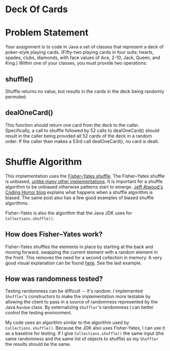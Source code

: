 # Deck Of Cards

# Problem Statement
Your assignment is to code in Java a set of classes that represent a deck of poker-style playing cards. (Fifty-two
playing cards in four suits: hearts, spades, clubs, diamonds, with face values of Ace, 2-10, Jack, Queen, and King.)
Within one of your classes, you must provide two operations:

## shuffle()
Shuffle returns no value, but results in the cards in the deck being randomly permuted.

## dealOneCard()
This function should return one card from the deck to the caller. Specifically, a call to shuffle followed by 52 calls
to dealOneCard() should result in the caller being provided all 52 cards of the deck in a random order. If the caller
then makes a 53rd call dealOneCard(), no card is dealt.

# Shuffle Algorithm
This implementation uses the [Fisher–Yates shuffle](http://en.wikipedia.org/wiki/Fisher%E2%80%93Yates_shuffle).
The Fisher–Yates shuffle is unbiased, [unlike many other implementations](http://bost.ocks.org/mike/shuffle/compare.html).
It is important for a shuffle algorithm to be unbiased otherwise patterns start to emerge.
[Jeff Atwood's Coding Horror blog](http://www.codinghorror.com/blog/2007/12/shuffling.html) explains what happens when a
shuffle algorithm is biased. The same post also has a few good examples of biased shuffle algorithms.

Fisher–Yates is also the algorithm that the Java JDK uses for `Collections.shuffle()`.

## How does Fisher–Yates work?
Fisher–Yates shuffles the elements in place by starting at the back and moving forward,
swapping the current element with a random element in the front. This removes the need for a second collection in
memory. A very good visual explanation can be found [here](http://bost.ocks.org/mike/shuffle/). See the last example.

## How was randomness tested?
Testing randomness can be difficult -- it's random. I implemented `Shuffler`'s constructors to make the implementation
more testable by allowing the client to pass in a source of randomness represented by the Java `Random` class. By
externalizing `Shuffler`'s randomness I can better control the testing environment.

My code uses an algorithm similar to the algorithm used by `Collections.shuffle()`. Because the JDK also uses
Fisher-Yates, I can use it as a baseline for testing. If I give `Collections.shuffle()` the same input (the same
randomness and the same list of objects to shuffle) as my `Shuffler` the results should be the same.
